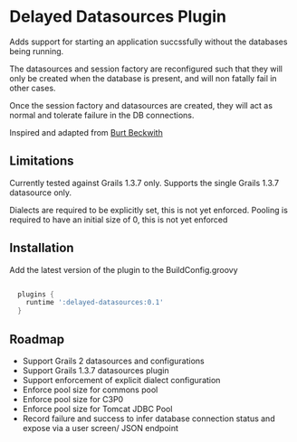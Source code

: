 # Delayed Datasources Plugin

Adds support for starting an application succssfully without the databases being running.

The datasources and session factory are reconfigured such that they will only be created when the database is present, and will non fatally fail in other cases.

Once the session factory and datasources are created, they will act as normal and tolerate failure in the DB connections.

Inspired and adapted from [Burt Beckwith](http://burtbeckwith.com/blog/?p=312)


## Limitations

Currently tested against Grails 1.3.7 only.   Supports the single Grails 1.3.7 datasource only.

Dialects are required to be explicitly set, this is not yet enforced.
Pooling is required to have an initial size of 0, this is not yet enforced

## Installation

Add the latest version of the plugin to the BuildConfig.groovy

```groovy

  plugins {
    runtime ':delayed-datasources:0.1'
  }

```

## Roadmap

* Support Grails 2 datasources and configurations
* Support Grails 1.3.7 datasources plugin
* Support enforcement of explicit dialect configuration
* Enforce pool size for commons pool
* Enforce pool size for C3P0
* Enforce pool size for Tomcat JDBC Pool
* Record failure and success to infer database connection status and expose via a user screen/ JSON endpoint
